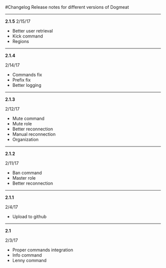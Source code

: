 #Changelog
Release notes for different versions of Dogmeat

---

**2.1.5**
2/15/17
- Better user retrieval
- Kick command
- Regions

---

**2.1.4**

2/14/17
- Commands fix
- Prefix fix
- Better logging

---

**2.1.3**

2/12/17
- Mute command
- Mute role
- Better reconnection
- Manual reconnection
- Organization

---

**2.1.2**

2/11/17
- Ban command
- Master role
- Better reconnection

---

**2.1.1**

2/4/17
- Upload to github

---

**2.1**

2/3/17
- Proper commands integration
- Info command
- Lenny command
